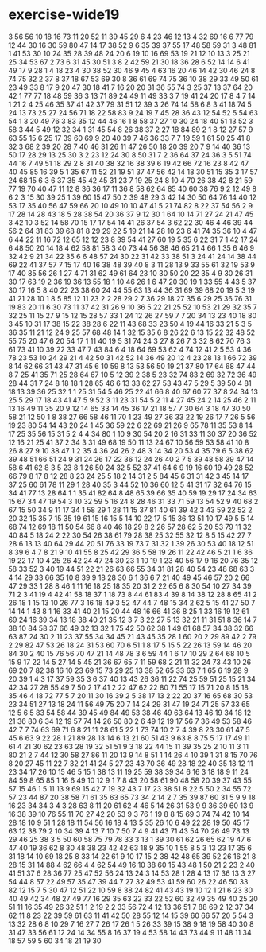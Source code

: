 # exercise-wide19
3
56
56
10
18
16
73
11
20
52
11
39
45
29
6
4
23
46
12
13
4
32
69
16
6
77
79
12
44
30
16
30
59
80
47
14
17
38
52
9
6
35
39
37
55
17
48
58
59
31
3
48
81
1
41
53
30
10
24
35
28
39
48
24
20
6
19
10
16
69
53
19
21
12
10
13
3
25
21
25
34
53
67
2
73
6
31
45
30
51
3
8
2
42
59
21
30
18
36
28
6
52
14
14
6
41
49
17
9
28
1
4
18
23
4
30
38
52
30
46
9
45
4
63
16
20
46
14
42
30
46
24
8
74
75
32
2
37
8
37
18
67
53
69
30
8
36
61
69
74
75
36
10
38
29
33
49
50
61
23
49
33
8
17
9
20
47
30
18
41
7
16
20
20
31
36
55
74
3
25
37
13
37
64
20
42
1
77
77
18
48
59
36
3
13
71
89
24
49
11
49
33
3
7
19
41
24
20
17
8
4
7
14
1
21
2
4
25
46
35
37
41
42
37
79
31
51
12
39
3
26
74
14
58
6
8
3
41
18
74
5
24
13
73
25
27
24
56
71
18
22
58
83
9
24
19
7
45
28
36
43
12
54
52
5
54
63
54
1
3
20
49
76
3
83
35
12
44
46
16
1
8
58
37
27
10
30
24
18
40
51
13
52
3
58
3
44
5
49
12
32
34
1
31
45
54
8
26
38
37
2
27
18
84
89
2
1
8
12
27
57
9
63
55
15
6
25
17
39
60
69
9
20
40
39
7
46
36
33
7
7
19
59
1
61
50
25
41
8
32
3
68
2
39
20
28
7
40
46
31
26
11
47
26
50
18
20
39
20
7
9
14
40
36
13
50
17
28
29
13
25
30
3
2
23
12
24
30
8
50
31
7
2
36
64
37
24
36
3
5
51
74
44
16
7
49
51
18
29
2
8
31
40
38
32
16
38
39
6
19
42
66
72
16
23
8
42
47
40
45
85
16
39
5
1
35
67
11
52
21
19
51
37
47
56
42
14
18
30
51
15
35
3
17
57
24
68
15
6
3
6
37
35
45
42
45
31
23
7
19
25
24
8
10
4
70
26
38
42
8
21
59
77
19
70
40
47
11
12
8
36
36
17
11
36
8
58
62
64
85
40
60
38
76
9
2
12
49
8
6
2
3
15
30
39
25
1
39
60
15
47
50
2
39
48
29
3
42
14
30
50
64
76
14
40
12
53
17
35
40
56
47
59
66
20
10
49
10
10
47
41
5
21
74
82
8
22
37
54
56
2
9
17
28
14
28
43
18
5
28
38
54
20
36
37
9
12
30
1
64
10
14
71
27
24
21
47
45
3
42
10
3
52
14
58
70
15
17
17
54
14
41
26
37
54
3
62
22
30
46
4
46
39
44
56
2
64
31
83
39
68
81
8
29
29
22
5
19
21
14
28
10
23
6
41
74
35
36
10
4
47
6
44
22
11
16
72
12
65
12
12
23
8
39
54
41
27
60
19
5
35
6
22
31
7
1
42
17
24
6
48
50
20
14
18
4
62
58
81
58
3
40
73
44
56
38
46
65
21
4
66
1
35
6
46
9
32
42
9
21
34
22
35
6
6
48
57
24
30
22
31
42
33
38
51
3
24
41
24
14
38
44
69
22
41
37
57
7
15
17
40
16
38
48
39
40
8
3
11
28
13
9
33
55
61
32
19
53
9
17
40
85
56
26
1
27
4
71
31
62
49
61
64
23
10
30
50
20
22
35
4
9
30
26
31
30
17
63
19
2
36
19
36
13
55
18
1
10
46
26
1
6
47
20
30
19
1
33
55
4
43
5
37
30
17
16
5
8
40
22
23
38
60
24
44
55
63
13
44
36
31
69
39
68
20
19
5
3
19
41
21
28
10
1
8
5
85
12
11
23
2
2
28
29
2
7
36
29
18
27
35
6
29
25
36
76
31
19
83
20
11
6
30
73
11
37
42
31
26
9
10
36
5
22
21
25
52
10
53
21
29
32
35
7
32
25
11
15
27
9
15
12
15
28
57
33
1
24
12
26
27
59
7
7
20
34
13
23
40
18
80
3
45
10
31
17
38
15
22
38
28
6
22
11
43
68
33
23
50
4
19
44
16
33
21
5
3
5
36
35
11
21
12
24
9
25
57
68
48
14
1
32
15
35
6
8
26
22
6
13
15
22
32
48
52
55
75
20
47
6
20
54
17
1
11
40
19
5
31
74
24
3
27
8
26
7
3
32
8
62
70
76
3
61
73
41
10
39
22
33
47
7
43
84
6
4
18
64
69
53
62
4
74
12
41
2
5
53
4
36
78
23
53
10
24
29
21
4
42
50
31
42
52
14
36
49
20
12
4
23
28
13
1
66
72
39
8
14
62
66
31
43
47
31
45
6
10
59
8
13
53
56
50
19
21
37
80
17
64
68
47
44
8
7
25
41
35
71
25
28
64
67
10
5
12
39
2
38
5
23
32
74
83
2
69
32
72
36
49
28
44
31
7
24
8
18
18
1
28
65
46
6
13
33
62
27
53
43
47
5
29
5
39
50
4
81
18
13
39
36
25
32
1
1
25
31
54
5
46
25
22
41
66
8
40
67
60
77
37
8
24
34
13
25
5
29
17
18
43
41
47
5
9
52
3
11
23
31
54
5
2
11
4
27
45
24
2
14
25
46
2
11
13
16
49
11
35
20
9
12
14
65
33
14
45
36
17
21
18
57
7
30
64
3
18
47
30
50
58
21
12
50
1
8
38
27
66
58
46
11
70
1
23
49
27
36
33
22
19
26
17
7
26
5
56
19
23
80
54
14
43
20
24
1
45
36
59
22
6
22
69
21
26
9
65
78
11
35
53
8
14
17
25
35
56
15
31
5
2
4
4
34
80
1
10
9
30
54
20
2
16
31
33
11
30
37
20
36
52
12
16
21
25
41
37
2
34
3
31
49
68
19
50
11
13
24
67
10
56
59
53
58
41
10
8
26
8
27
9
10
38
47
1
2
35
4
36
24
26
2
48
3
14
34
20
53
4
35
79
6
5
38
62
39
48
51
66
51
24
9
31
24
26
17
22
36
12
24
26
40
2
7
5
39
48
58
39
47
14
58
6
41
62
8
3
5
23
8
1
26
50
24
32
5
52
37
41
64
6
9
19
16
60
19
49
28
52
66
79
8
17
8
12
28
8
23
24
25
5
18
2
14
31
2
5
84
45
6
31
31
42
3
45
14
17
37
25
60
61
78
11
29
1
28
40
35
3
44
52
10
36
60
12
5
41
31
17
32
64
76
15
34
41
77
13
28
64
1
1
35
41
82
64
8
48
65
39
66
35
40
59
19
29
17
24
34
63
15
67
34
47
19
54
3
10
32
59
5
16
24
8
28
46
31
33
71
59
13
54
52
9
40
68
2
67
15
50
34
9
11
17
34
1
58
29
1
28
11
15
37
81
40
61
39
42
3
43
59
22
52
2
20
32
15
35
7
15
35
19
61
15
16
15
5
14
10
22
17
5
15
36
13
51
10
17
49
5
5
14
68
74
12
69
18
11
50
54
66
8
40
46
18
29
8
2
26
57
28
62
5
20
53
79
11
32
40
84
5
18
24
2
22
30
54
26
38
61
79
28
38
25
32
55
32
12
8
5
15
42
27
7
28
6
13
13
40
64
29
44
20
51
76
33
19
73
7
31
32
1
39
26
30
53
40
18
12
51
8
39
6
4
7
8
21
9
10
41
55
8
25
42
29
36
5
58
19
26
11
22
42
46
5
21
1
6
36
19
22
17
10
4
25
26
42
24
47
24
30
23
1
10
19
1
23
40
56
17
9
16
20
76
35
12
58
33
52
3
40
19
44
51
22
21
26
63
66
55
34
31
81
28
40
54
23
48
68
63
3
4
14
29
33
66
35
10
8
39
9
18
28
30
6
1
36
6
7
21
40
49
45
46
57
20
2
66
47
29
33
1
28
8
46
1
11
16
18
25
18
35
20
31
2
22
65
6
8
30
54
10
27
34
39
71
2
3
41
19
4
42
41
58
18
37
1
18
73
8
44
61
83
4
39
8
14
38
12
28
8
65
41
2
26
18
1
15
13
10
26
77
3
16
18
49
3
52
47
44
7
48
15
34
2
62
5
15
41
27
50
7
14
14
1
43
8
1
16
33
41
40
21
15
20
44
48
16
66
41
36
8
25
1
33
16
19
12
61
69
24
16
39
34
13
18
38
40
21
35
12
3
7
3
22
27
5
13
32
21
11
31
51
8
36
14
7
38
10
84
58
37
66
49
32
13
32
1
75
42
50
62
38
1
49
61
68
57
34
38
32
66
63
87
24
30
2
11
23
37
55
34
34
45
21
43
45
35
28
1
60
20
2
29
89
42
2
79
2
29
82
47
53
26
18
24
31
53
60
70
6
51
1
8
17
5
15
5
22
26
13
59
14
46
20
84
30
2
40
15
76
56
70
47
21
14
48
78
3
6
59
44
1
6
17
10
29
2
64
68
10
5
15
9
17
22
14
5
27
14
5
45
21
36
67
65
7
11
59
68
2
21
11
32
24
73
43
10
26
69
20
7
82
38
16
10
23
69
15
73
29
25
13
38
52
65
33
63
7
1
65
6
19
28
9
20
39
1
4
3
17
37
59
35
3
6
37
40
13
43
26
36
11
22
74
25
59
51
25
15
21
34
42
34
27
28
55
49
7
50
2
17
41
2
22
47
62
22
80
71
55
17
15
71
20
8
15
18
35
46
4
18
72
77
5
7
20
11
30
16
39
2
5
38
17
13
2
22
20
37
16
65
68
30
53
23
34
51
27
13
18
24
11
56
49
75
20
7
14
24
29
31
47
19
24
71
25
57
33
65
12
5
6
5
83
54
58
44
39
45
49
84
49
53
38
46
49
63
64
13
46
19
34
18
12
21
36
80
6
34
12
19
57
74
14
26
50
80
2
6
49
12
19
17
56
7
36
49
53
58
46
42
7
7
74
63
69
71
6
8
21
11
28
61
5
22
1
73
74
10
2
7
4
39
8
23
30
61
47
5
45
6
63
9
22
28
1
21
89
28
13
14
6
13
21
60
51
43
9
63
8
8
75
5
17
17
49
11
61
4
21
30
62
23
63
28
19
32
51
51
9
3
18
22
44
15
11
39
35
25
2
10
11
3
11
80
21
2
7
44
12
30
58
27
86
11
20
13
9
14
8
51
1
14
26
4
10
39
1
31
8
15
70
76
8
20
27
45
11
22
7
32
21
41
24
5
27
23
43
70
36
49
28
18
22
40
35
18
12
11
23
34
17
26
10
15
46
5
15
1
38
13
11
19
25
59
38
39
34
6
16
3
18
18
9
11
24
84
59
8
65
85
1
16
6
49
10
12
9
1
7
8
43
20
58
61
90
48
58
20
39
37
43
55
57
15
46
1
5
11
13
9
69
15
42
7
19
32
43
7
17
23
38
51
8
22
5
50
2
34
55
72
57
23
44
87
20
38
58
71
61
35
63
65
73
34
2
14
2
7
35
39
87
60
31
5
9
9
18
16
23
34
34
3
4
3
28
63
8
11
20
61
62
4
46
5
14
26
31
53
9
9
36
39
60
13
9
16
38
39
10
76
55
11
70
27
42
20
53
9
3
76
1
19
8
8
15
69
3
74
74
42
10
14
28
18
10
9
51
1
28
18
11
54
56
16
18
4
13
5
35
26
10
6
49
22
28
19
50
45
17
63
12
38
79
2
10
34
39
4
13
7
10
7
50
7
4
9
41
43
71
43
54
70
26
49
73
13
29
46
25
38
3
5
50
60
58
75
79
78
33
3
13
1
39
30
61
62
26
65
62
19
47
6
47
40
19
36
62
8
30
48
38
23
42
42
63
18
9
35
10
1
55
8
5
3
13
23
17
35
6
31
18
14
10
69
18
25
8
33
14
22
61
9
10
17
15
2
38
42
48
65
39
52
26
16
21
8
28
15
31
14
88
4
62
66
4
4
62
54
49
16
10
38
60
15
43
48
1
50
21
2
23
2
40
41
51
37
6
28
36
77
25
47
52
56
24
13
24
3
14
53
28
1
28
4
13
17
36
13
3
27
54
44
8
57
22
49
57
35
47
39
44
7
27
32
49
53
41
59
60
26
22
46
50
33
82
12
15
7
5
30
47
12
51
22
10
59
8
38
24
82
41
43
43
19
10
12
1
21
6
23
30
40
49
42
34
48
27
49
77
16
29
35
63
22
33
22
52
60
32
49
35
49
40
25
20
51
11
16
35
49
26
32
51
1
2
19
2
2
33
56
72
4
12
13
36
51
7
88
69
2
12
37
34
62
11
8
23
22
39
59
61
63
11
41
42
50
28
55
12
14
15
39
60
66
57
20
5
54
3
13
32
28
6
8
10
29
7
16
27
7
26
17
26
1
5
26
33
39
15
38
9
18
19
58
40
30
8
31
47
33
56
61
12
24
14
34
55
8
16
37
19
4
53
58
14
43
73
44
9
11
48
11
34
18
57
59
5
60
34
18
21
19
30
